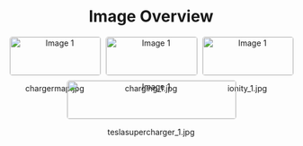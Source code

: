 <h1 style ="text-align: center;"> Image Overview </h1>
<div style="display: flex; flex-wrap: wrap; gap: 10px; justify-content: center;">
<div style="flex: 1 1 calc(33.333% - 20px); max-width: 300px; text-align: center;">
<img src="https://media.evkx.net/multimedia/technology/charging/ontheroadcharging/chargermap_xst.jpg" alt="Image 1" style="width: 100%; border: 1px solid #ddd; border-radius: 5px;">
<p>chargermap.jpg</p>
</div>
<div style="flex: 1 1 calc(33.333% - 20px); max-width: 300px; text-align: center;">
<img src="https://media.evkx.net/multimedia/technology/charging/ontheroadcharging/charging_1_xst.jpg" alt="Image 1" style="width: 100%; border: 1px solid #ddd; border-radius: 5px;">
<p>charging_1.jpg</p>
</div>
<div style="flex: 1 1 calc(33.333% - 20px); max-width: 300px; text-align: center;">
<img src="https://media.evkx.net/multimedia/technology/charging/ontheroadcharging/ionity_1_xst.jpg" alt="Image 1" style="width: 100%; border: 1px solid #ddd; border-radius: 5px;">
<p>ionity_1.jpg</p>
</div>
<div style="flex: 1 1 calc(33.333% - 20px); max-width: 300px; text-align: center;">
<img src="https://media.evkx.net/multimedia/technology/charging/ontheroadcharging/teslasupercharger_1_xst.jpg" alt="Image 1" style="width: 100%; border: 1px solid #ddd; border-radius: 5px;">
<p>teslasupercharger_1.jpg</p>
</div>
</div>

